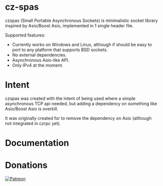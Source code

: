 cz-spas
=======

czspas (Small Portable Asynchronous Sockets) is minimalistic socket library inspired by Asio/Boost Asio, implemented in 1 single header file.

Supported features:

* Currently works on Windows and Linux, although if should be easy to port to any platform that supports BSD sockets.
* No external dependencies.
* Asynchronous Asio-like API.
* Only IPv4 at the moment.

Intent
======

czspas was created with the intent of being used where a simple asynchronous TCP api needed, but adding a dependency on something like Asio/Boost Asio is overkill.

It was originally created for [](https://bitbucket.org/ruifig/czrpc) to remove the dependency on Asio (although not integrated in czrpc yet).

Documentation
=============


Donations
=========

[![Patreon](https://cloud.githubusercontent.com/assets/8225057/5990484/70413560-a9ab-11e4-8942-1a63607c0b00.png)](https://www.patreon.com/RuiMVFigueira)

